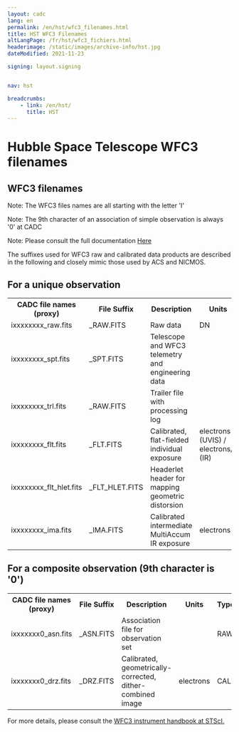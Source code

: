 ```yaml
---
layout: cadc
lang: en
permalink: /en/hst/wfc3_filenames.html
title: HST WFC3 Filenames
altLangPage: /fr/hst/wfc3_fichiers.html
headerimage: /static/images/archive-info/hst.jpg
dateModified: 2021-11-23

signing: layout.signing


nav: hst

breadcrumbs:
    - link: /en/hst/
      title: HST
---
```


<div class="span-6">
   <h1 id="wb-cont" class="wb-invisible">Hubble Space Telescope WFC3 filenames</h1>
   <h2 class="align-center">WFC3 filenames</h2>
              

<p class="color-attention">Note: The WFC3 files names are all starting with the letter 'I'</p>
<p class="color-attention">Note: The 9th character of an association of simple observation is always '0' at CADC  </p>
<p class="color-attention">Note: Please consult the full documentation <a rel="external" href="http://www.stsci.edu/hst/wfc3/documents/handbooks/currentIHB/wfc3_cover.html" class="ui-link">Here</a></p>

<p class="color-attention"> The suffixes used for WFC3 raw and calibrated data products are described in the following and closely mimic those used by ACS and NICMOS.  </p>

<h2>For a unique observation</h2>
<table class="table">
   <tbody><tr>
   <th id="a"> CADC file names (proxy) </th>
   <th id="b">File Suffix</th>
   <th id="c">Description</th>
   <th id="d">Units</th>
   <th id="f">Type</th>
   <th id="e">Access Example</th>
   </tr>

   <tr>
   <td headers="a">ixxxxxxxx_raw.fits</td>
   <td headers="b">_RAW.FITS</td>
   <td headers="c">Raw data</td>
   <td headers="d">DN </td>
   <td headers="f">RAW</td>
   <td headers="e"><a href="/data/pub/HST/product/i9zl53i0q_raw.fits" class="ui-link">i9zl53i0q_raw.fits</a></td>
   </tr>
   <tr>
   <td headers="a">ixxxxxxxx_spt.fits</td>
   <td headers="b">_SPT.FITS</td>
   <td headers="c">Telescope and WFC3 telemetry and engineering data</td>
   <td headers="d"></td>
   <td headers="f">RAW</td>
   <td headers="e"><a href="/data/pub/HST/product/i9zl53i0q_spt.fits" class="ui-link">i9zl53i0q_spt.fits</a></td>
   </tr>
   <tr>
   <td headers="a">ixxxxxxxx_trl.fits</td>
   <td headers="b">_RAW.FITS</td>
   <td headers="c">Trailer file with processing log</td>
   <td headers="d"></td>
   <td headers="f">RAW</td>
   <td headers="e"><a href="/data/pub/HST/product/i9zl53i0q_trl.fits" class="ui-link">i9zl53i0q_trl.fits</a></td>
   </tr>
   <tr>
   <td headers="a">ixxxxxxxx_flt.fits</td>
   <td headers="b">_FLT.FITS</td>
   <td headers="c">Calibrated, flat-fielded individual exposure</td>
   <td headers="d">electrons (UVIS) / electrons/s (IR)</td>
   <td headers="f">CAL</td>
   <td headers="e"><a href="/data/pub/HST/product/i9zl53i0q_flt.fits" class="ui-link">i9zl53i0q_flt.fits</a></td>
   </tr>
   <tr>
   <td headers="a">ixxxxxxxx_flt_hlet.fits</td>
   <td headers="b">_FLT_HLET.FITS</td>
   <td headers="c">Headerlet header for mapping geometric distorsion</td>
   <td headers="d"></td>
   <td headers="f">CAL</td>
   <td headers="e"><a href="/data/pub/HST/product/i9zl53i0q_flt_hlet.fits" class="ui-link">i9zl53i0q_flt_hlet.fits</a></td>
   </tr>
   <tr>
   <td headers="a">ixxxxxxxx_ima.fits</td>
   <td headers="b">_IMA.FITS</td>
   <td headers="c">Calibrated intermediate MultiAccum IR exposure</td>
   <td headers="d">electrons</td>
   <td headers="f">CAL</td>
   <td headers="e"><a href="/data/pub/HST/product/i9zl53i0q_ima.fits" class="ui-link">i9zl53i0q_ima.fits</a></td>
   </tr>
</tbody></table>

<h2>For a composite observation (9th character is '0')</h2>
<table>
   <tbody><tr>
   <th id="a"> CADC file names (proxy) </th>
   <th id="b">File Suffix</th>
   <th id="c">Description</th>
   <th id="d">Units</th>
   <th id="f">Type</th>
   <th id="e">Access Example</th>
   </tr>

   <tr>
   <td headers="a">ixxxxxxx0_asn.fits</td>
   <td headers="b">_ASN.FITS</td>
   <td headers="c">Association file for observation set</td>
   <td headers="d"></td>
   <td headers="f">RAW</td>
   <td headers="e"><a href="/data/pub/HST/product/i9zl45010_asn.fits" class="ui-link">i9zl45010_asn.fits</a></td>
   </tr>
   <tr>
   <td headers="a">ixxxxxxx0_drz.fits</td>
   <td headers="b">_DRZ.FITS</td>
   <td headers="c">Calibrated, geometrically-corrected, dither-combined image</td>
   <td headers="d">electrons</td>
   <td headers="f">CAL</td>
   <td headers="e"><a href="/data/pub/HST/product/i9zl45010_drz.fits" class="ui-link">i9zl45010_drz.fits</a></td>
   </tr>
</tbody></table>

<p class="color-attention">
For more details, please consult the <a rel="external" href="http://www.stsci.edu/hst/wfc3/documents/handbooks/currentDHB/wfc3_cover.html" class="ui-link">WFC3 instrument handbook at STScI.</a>
</p>


</div>